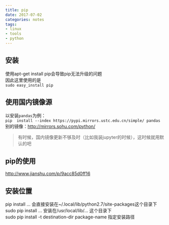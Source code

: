 ```yaml
---
title: pip
date: 2017-07-02
categories: notes
tags: 
- linux
- tools
- python
---
```


## 安装

使用apt-get install pip会导致pip无法升级的问题  
因此这里使用的是  
`sudo easy_install pip`  

## 使用国内镜像源
以安装`pandas`为例：  
`pip  install --index https://pypi.mirrors.ustc.edu.cn/simple/ pandas`  
别的镜像：http://mirrors.sohu.com/python/
> 有时候，国内镜像更新不够及时（比如我装jupyter的时候），这时候就用默认的吧

## pip的使用
http://www.jianshu.com/p/9acc85d0ff16

## 安装位置
pip install ... 会直接安装在~/.local/lib/python2.7/site-packages这个目录下  
sudo pip install ... 安装在/usr/local/lib/... 这个目录下  
sudo pip install -t destination-dir package-name  指定安装路径  


